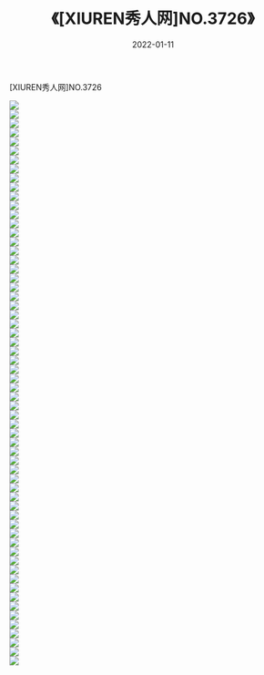 ﻿---
layout: post
title:  《[XIUREN秀人网]NO.3726》
date:   2022-01-11
img: http://pic.660000.xyz/1:/秀人网/秀人网第04部分/[XIUREN秀人网]NO.3726/000.jpg
categories: [美女, 清纯, 唯美]
---

[XIUREN秀人网]NO.3726

 ![](http://pic.660000.xyz/1:/秀人网/秀人网第04部分/[XIUREN秀人网]NO.3726/001.jpg) <br>![](http://pic.660000.xyz/1:/秀人网/秀人网第04部分/[XIUREN秀人网]NO.3726/002.jpg) <br>![](http://pic.660000.xyz/1:/秀人网/秀人网第04部分/[XIUREN秀人网]NO.3726/003.jpg) <br>![](http://pic.660000.xyz/1:/秀人网/秀人网第04部分/[XIUREN秀人网]NO.3726/004.jpg) <br>![](http://pic.660000.xyz/1:/秀人网/秀人网第04部分/[XIUREN秀人网]NO.3726/005.jpg) <br>![](http://pic.660000.xyz/1:/秀人网/秀人网第04部分/[XIUREN秀人网]NO.3726/006.jpg) <br>![](http://pic.660000.xyz/1:/秀人网/秀人网第04部分/[XIUREN秀人网]NO.3726/007.jpg) <br>![](http://pic.660000.xyz/1:/秀人网/秀人网第04部分/[XIUREN秀人网]NO.3726/008.jpg) <br>![](http://pic.660000.xyz/1:/秀人网/秀人网第04部分/[XIUREN秀人网]NO.3726/009.jpg) <br>![](http://pic.660000.xyz/1:/秀人网/秀人网第04部分/[XIUREN秀人网]NO.3726/010.jpg) <br>![](http://pic.660000.xyz/1:/秀人网/秀人网第04部分/[XIUREN秀人网]NO.3726/011.jpg) <br>![](http://pic.660000.xyz/1:/秀人网/秀人网第04部分/[XIUREN秀人网]NO.3726/012.jpg) <br>![](http://pic.660000.xyz/1:/秀人网/秀人网第04部分/[XIUREN秀人网]NO.3726/013.jpg) <br>![](http://pic.660000.xyz/1:/秀人网/秀人网第04部分/[XIUREN秀人网]NO.3726/014.jpg) <br>![](http://pic.660000.xyz/1:/秀人网/秀人网第04部分/[XIUREN秀人网]NO.3726/015.jpg) <br>![](http://pic.660000.xyz/1:/秀人网/秀人网第04部分/[XIUREN秀人网]NO.3726/016.jpg) <br>![](http://pic.660000.xyz/1:/秀人网/秀人网第04部分/[XIUREN秀人网]NO.3726/017.jpg) <br>![](http://pic.660000.xyz/1:/秀人网/秀人网第04部分/[XIUREN秀人网]NO.3726/018.jpg) <br>![](http://pic.660000.xyz/1:/秀人网/秀人网第04部分/[XIUREN秀人网]NO.3726/019.jpg) <br>![](http://pic.660000.xyz/1:/秀人网/秀人网第04部分/[XIUREN秀人网]NO.3726/020.jpg) <br>![](http://pic.660000.xyz/1:/秀人网/秀人网第04部分/[XIUREN秀人网]NO.3726/021.jpg) <br>![](http://pic.660000.xyz/1:/秀人网/秀人网第04部分/[XIUREN秀人网]NO.3726/022.jpg) <br>![](http://pic.660000.xyz/1:/秀人网/秀人网第04部分/[XIUREN秀人网]NO.3726/023.jpg) <br>![](http://pic.660000.xyz/1:/秀人网/秀人网第04部分/[XIUREN秀人网]NO.3726/024.jpg) <br>![](http://pic.660000.xyz/1:/秀人网/秀人网第04部分/[XIUREN秀人网]NO.3726/025.jpg) <br>![](http://pic.660000.xyz/1:/秀人网/秀人网第04部分/[XIUREN秀人网]NO.3726/026.jpg) <br>![](http://pic.660000.xyz/1:/秀人网/秀人网第04部分/[XIUREN秀人网]NO.3726/027.jpg) <br>![](http://pic.660000.xyz/1:/秀人网/秀人网第04部分/[XIUREN秀人网]NO.3726/028.jpg) <br>![](http://pic.660000.xyz/1:/秀人网/秀人网第04部分/[XIUREN秀人网]NO.3726/029.jpg) <br>![](http://pic.660000.xyz/1:/秀人网/秀人网第04部分/[XIUREN秀人网]NO.3726/030.jpg) <br>![](http://pic.660000.xyz/1:/秀人网/秀人网第04部分/[XIUREN秀人网]NO.3726/031.jpg) <br>![](http://pic.660000.xyz/1:/秀人网/秀人网第04部分/[XIUREN秀人网]NO.3726/032.jpg) <br>![](http://pic.660000.xyz/1:/秀人网/秀人网第04部分/[XIUREN秀人网]NO.3726/033.jpg) <br>![](http://pic.660000.xyz/1:/秀人网/秀人网第04部分/[XIUREN秀人网]NO.3726/034.jpg) <br>![](http://pic.660000.xyz/1:/秀人网/秀人网第04部分/[XIUREN秀人网]NO.3726/035.jpg) <br>![](http://pic.660000.xyz/1:/秀人网/秀人网第04部分/[XIUREN秀人网]NO.3726/036.jpg) <br>![](http://pic.660000.xyz/1:/秀人网/秀人网第04部分/[XIUREN秀人网]NO.3726/037.jpg) <br>![](http://pic.660000.xyz/1:/秀人网/秀人网第04部分/[XIUREN秀人网]NO.3726/038.jpg) <br>![](http://pic.660000.xyz/1:/秀人网/秀人网第04部分/[XIUREN秀人网]NO.3726/039.jpg) <br>![](http://pic.660000.xyz/1:/秀人网/秀人网第04部分/[XIUREN秀人网]NO.3726/040.jpg) <br>![](http://pic.660000.xyz/1:/秀人网/秀人网第04部分/[XIUREN秀人网]NO.3726/041.jpg) <br>![](http://pic.660000.xyz/1:/秀人网/秀人网第04部分/[XIUREN秀人网]NO.3726/042.jpg) <br>![](http://pic.660000.xyz/1:/秀人网/秀人网第04部分/[XIUREN秀人网]NO.3726/043.jpg) <br>![](http://pic.660000.xyz/1:/秀人网/秀人网第04部分/[XIUREN秀人网]NO.3726/044.jpg) <br>![](http://pic.660000.xyz/1:/秀人网/秀人网第04部分/[XIUREN秀人网]NO.3726/045.jpg) <br>![](http://pic.660000.xyz/1:/秀人网/秀人网第04部分/[XIUREN秀人网]NO.3726/046.jpg) <br>![](http://pic.660000.xyz/1:/秀人网/秀人网第04部分/[XIUREN秀人网]NO.3726/047.jpg) <br>![](http://pic.660000.xyz/1:/秀人网/秀人网第04部分/[XIUREN秀人网]NO.3726/048.jpg) <br>![](http://pic.660000.xyz/1:/秀人网/秀人网第04部分/[XIUREN秀人网]NO.3726/049.jpg) <br>![](http://pic.660000.xyz/1:/秀人网/秀人网第04部分/[XIUREN秀人网]NO.3726/050.jpg) <br>![](http://pic.660000.xyz/1:/秀人网/秀人网第04部分/[XIUREN秀人网]NO.3726/051.jpg) <br>![](http://pic.660000.xyz/1:/秀人网/秀人网第04部分/[XIUREN秀人网]NO.3726/052.jpg) <br>![](http://pic.660000.xyz/1:/秀人网/秀人网第04部分/[XIUREN秀人网]NO.3726/053.jpg) <br>![](http://pic.660000.xyz/1:/秀人网/秀人网第04部分/[XIUREN秀人网]NO.3726/054.jpg) <br>![](http://pic.660000.xyz/1:/秀人网/秀人网第04部分/[XIUREN秀人网]NO.3726/055.jpg) <br>![](http://pic.660000.xyz/1:/秀人网/秀人网第04部分/[XIUREN秀人网]NO.3726/056.jpg) <br>![](http://pic.660000.xyz/1:/秀人网/秀人网第04部分/[XIUREN秀人网]NO.3726/057.jpg) <br>![](http://pic.660000.xyz/1:/秀人网/秀人网第04部分/[XIUREN秀人网]NO.3726/058.jpg) <br>![](http://pic.660000.xyz/1:/秀人网/秀人网第04部分/[XIUREN秀人网]NO.3726/059.jpg) <br>![](http://pic.660000.xyz/1:/秀人网/秀人网第04部分/[XIUREN秀人网]NO.3726/060.jpg) <br>![](http://pic.660000.xyz/1:/秀人网/秀人网第04部分/[XIUREN秀人网]NO.3726/061.jpg) <br>![](http://pic.660000.xyz/1:/秀人网/秀人网第04部分/[XIUREN秀人网]NO.3726/062.jpg) <br>